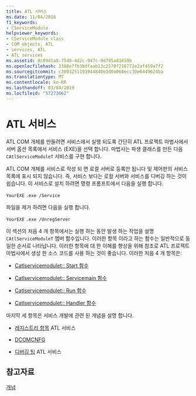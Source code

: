 ```yaml
---
title: ATL 서비스
ms.date: 11/04/2016
f1_keywords:
- CServiceModule
helpviewer_keywords:
- CServiceModule class
- COM objects, ATL
- services, ATL
- ATL services
ms.assetid: 8c09d1a8-7548-4d2c-947c-9d795a81659b
ms.openlocfilehash: 3308e7fb38dfaab13c2570f216772e2af459a7f2
ms.sourcegitcommit: c3093251193944840e3d0a068ecc30e6449624ba
ms.translationtype: MT
ms.contentlocale: ko-KR
ms.lasthandoff: 03/04/2019
ms.locfileid: "57273662"
---
```

# <a name="atl-services"></a>ATL 서비스

ATL COM 개체를 만들려면 서비스에서 실행 되도록 간단히 ATL 프로젝트 마법사에서 서버 옵션 목록에서 서비스 (EXE)을 선택 합니다. 마법사는 파생 클래스를 만든 다음 `CAtlServiceModuleT` 서비스를 구현 합니다.

ATL COM 개체를 서비스로 작성 되 면 로컬 서버로 등록만 됩니다 및 제어판의 서비스 목록에 표시 되지 않습니다. 즉, 서비스 보다는 로컬 서버와 서비스를 디버깅 하는 것이 쉽습니다. 이 서비스로 설치 하려면 명령 프롬프트에서 다음을 실행 합니다.

`YourEXE` `.exe /Service`

파일을 제거 하려면 다음을 실행 합니다.

`YourEXE` `.exe /UnregServer`

이 섹션의 처음 4 개 항목에서는 실행 하는 동안 발생 하는 작업을 설명 `CAtlServiceModuleT` 멤버 함수입니다. 이러한 항목 이라고 하는 함수는 일반적으로 동일한 순서로 나타납니다. 이러한 항목에 대 한 이해를 향상을 위해 참조로 ATL 프로젝트 마법사에서 생성 한 소스 코드를 사용 하는 것이 좋습니다. 이러한 처음 4 개 항목은:

- [Catlservicemodulet:: Start 함수](../atl/reference/catlservicemodulet-class.md#start)

- [Catlservicemodulet:: Servicemain 함수](../atl/reference/catlservicemodulet-class.md#servicemain)

- [Catlservicemodulet:: Run 함수](../atl/reference/catlservicemodulet-class.md#run)

- [Catlservicemodulet:: Handler 함수](../atl/reference/catlservicemodulet-class.md#handler)

마지막 세 항목은 서비스 개발에 관련 된 개념을 설명 합니다.

- [레지스트리 항목](../atl/registry-entries.md) ATL 서비스

- [DCOMCNFG](../atl/dcomcnfg.md)

- [디버깅 팁](../atl/debugging-tips.md) ATL 서비스

## <a name="see-also"></a>참고자료

[개념](../atl/active-template-library-atl-concepts.md)
